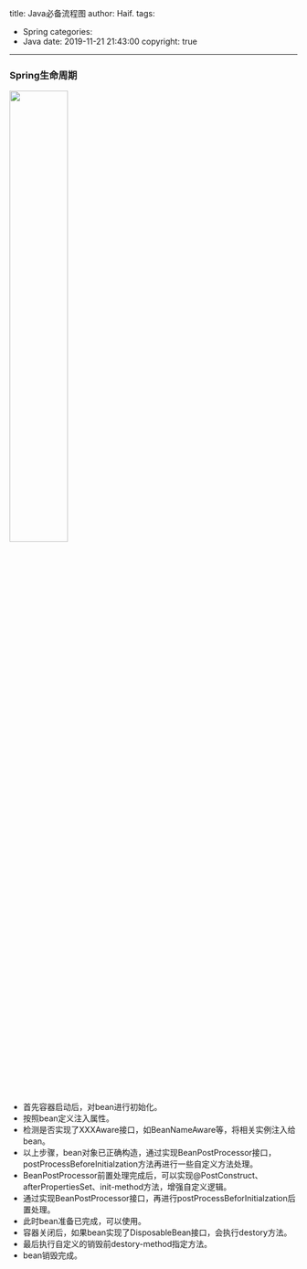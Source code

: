 title: Java必备流程图
author: Haif.
tags:
  - Spring
categories:
  - Java
date: 2019-11-21 21:43:00
copyright: true
---
### Spring生命周期

<!-- more -->

<img width=45% src="https://haif-cloud.oss-cn-beijing.aliyuncs.com/img/SpringBean.png" >

<br>

* 首先容器启动后，对bean进行初始化。
* 按照bean定义注入属性。
* 检测是否实现了XXXAware接口，如BeanNameAware等，将相关实例注入给bean。
* 以上步骤，bean对象已正确构造，通过实现BeanPostProcessor接口，postProcessBeforeInitialzation方法再进行一些自定义方法处理。
* BeanPostProcessor前置处理完成后，可以实现@PostConstruct、afterPropertiesSet、init-method方法，增强自定义逻辑。
* 通过实现BeanPostProcessor接口，再进行postProcessBeforInitialzation后置处理。
* 此时bean准备已完成，可以使用。
* 容器关闭后，如果bean实现了DisposableBean接口，会执行destory方法。
* 最后执行自定义的销毁前destory-method指定方法。
* bean销毁完成。
